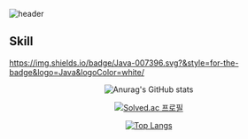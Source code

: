 ![header](https://capsule-render.vercel.app/api?type=rect&color=auto&height=150&section=header&text=Welcome!!&fontSize=50)
<br>

## Skill

<https://img.shields.io/badge/Java-007396.svg?&style=for-the-badge&logo=Java&logoColor=white/>

<div align="center"
  
  ![Anurag's GitHub stats](https://github-readme-stats.vercel.app/api?username=asdf4503&show_icons=true&theme=radical)
  <br>
  
  [![Solved.ac
  프로필](http://mazassumnida.wtf/api/v2/generate_badge?boj=asdf4503)](https://solved.ac/asdf4503)
  
  [![Top Langs](https://github-readme-stats.vercel.app/api/top-langs/?username=asdf4503&layout=compact)](https://github.com/asdf4503/github-readme-stats)
</div>
